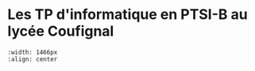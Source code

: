 # Les TP d'informatique en PTSI-B au lycée Coufignal

```{image} logo.png
:width: 1466px
:align: center
```

